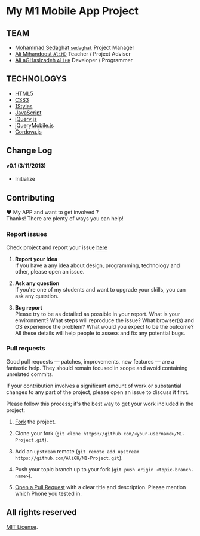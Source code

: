 # My M1 Mobile App Project

## TEAM
* [Mohammad Sedaghat `sedaghat`](https://github.com/sedaghat) Project Manager
* [Ali Mihandoost `AliMD`](https://github.com/AliMD) Teacher / Project Adviser
* [Ali aGHasizadeh `AliGH`](https://github.com/AliGH) Developer / Programmer

## TECHNOLOGYS
* [HTML5](http://ali.md/wiki/html5)
* [CSS3](http://ali.md/css3ref)
* [1Styles](http://ali.md/1styles)
* [JavaScript](http://ali.md/wiki/javascript)
* [jQuery.js](http://ali.md/jquery.js)
* [jQueryMobile.js](http://ali.md/jqm.js)
* [Cordova.js](http://cordova.apache.org)

## Change Log

#### v0.1 (3/11/2013)
  * Initialize

## Contributing
♥ My APP and want to get involved ?  
Thanks! There are plenty of ways you can help!  

### Report issues
Check project and report your issue [here](https://github.com/AliGH/M1-Project/issues)    

1. **Report your Idea**  
  If you have a any idea about design, programming, technology and other, please open an issue.
  
1. **Ask any question**  
  If you're one of my students and want to upgrade your skills, you can ask any question.  
  
1. **Bug report**  
  Please try to be as detailed as possible in your report. What is your
environment? What steps will reproduce the issue? What browser(s) and OS
experience the problem? What would you expect to be the outcome? All these
details will help people to assess and fix any potential bugs.

### Pull requests  

Good pull requests — patches, improvements, new features — are a fantastic
help. They should remain focused in scope and avoid containing unrelated commits.

If your contribution involves a significant amount of work or substantial
changes to any part of the project, please open an issue to discuss it first.

Please follow this process; it's the best way to get your work included in the project:

1. [Fork](http://help.github.com/fork-a-repo/) the project.

2. Clone your fork (`git clone
   https://github.com/<your-username>/M1-Project.git`).

3. Add an `upstream` remote (`git remote add upstream
   https://github.com/AliGH/M1-Project.git`).

9. Push your topic branch up to your fork (`git push origin
   <topic-branch-name>`).

10. [Open a Pull Request](http://help.github.com/send-pull-requests/) with a
    clear title and description. Please mention which Phone you tested in.

## All rights reserved ###
[MIT License](http://opensource.org/licenses/MIT).  
